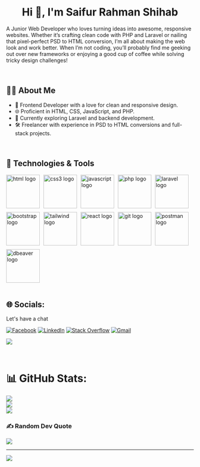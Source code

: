 <h1 style="text-align: center" >Hi 👋, I'm Saifur Rahman Shihab</h1>

A Junior Web Developer who loves turning ideas into awesome, responsive websites. Whether it’s crafting clean code with PHP and Laravel or nailing that pixel-perfect PSD to HTML conversion, I’m all about making the web look and work better. When I’m not coding, you’ll probably find me geeking out over new frameworks or enjoying a good cup of coffee while solving tricky design challenges!

<br/>

## 🧑‍💻 About Me
- 🎨 Frontend Developer with a love for clean and responsive design.
- 🌐 Proficient in HTML, CSS, JavaScript, and PHP.
- 🚀 Currently exploring Laravel and backend development.
- 🛠️ Freelancer with experience in PSD to HTML conversions and full-stack projects.

<br/>

## 🔧 Technologies & Tools


<div style="display: flex; flex-wrap: wrap; gap: 10px">
  <img src="https://cdn.jsdelivr.net/gh/devicons/devicon@latest/icons/html5/html5-original.svg" width="90" height="90" alt="html logo" />
  <img src="https://cdn.jsdelivr.net/gh/devicons/devicon@latest/icons/css3/css3-original.svg" width="90" height="90" alt="css3 logo" />
  <img src="https://cdn.jsdelivr.net/gh/devicons/devicon@latest/icons/javascript/javascript-original.svg" width="90" height="90" alt="javascript  logo"/>
  <img src="https://cdn.jsdelivr.net/gh/devicons/devicon@latest/icons/php/php-original.svg" width="90" height="90" alt="php logo"/>

  <img src="https://cdn.jsdelivr.net/gh/devicons/devicon@latest/icons/laravel/laravel-original-wordmark.svg" width="90" height="90" alt="laravel logo"/>
  <img src="https://cdn.jsdelivr.net/gh/devicons/devicon@latest/icons/bootstrap/bootstrap-original.svg" width="90" height="90" alt="bootstrap logo"/>
  <img src="https://cdn.jsdelivr.net/gh/devicons/devicon@latest/icons/tailwindcss/tailwindcss-original-wordmark.svg" width="90" height="90" alt="tailwind logo"/>
  <img src="https://cdn.jsdelivr.net/gh/devicons/devicon@latest/icons/react/react-original.svg" width="90" height="90" alt="react logo"/>

  <img src="https://cdn.jsdelivr.net/gh/devicons/devicon@latest/icons/git/git-original.svg" width="90" height="90" alt="git logo"/>
  <img src="https://cdn.jsdelivr.net/gh/devicons/devicon@latest/icons/postman/postman-original.svg" width="90" height="90" alt="postman logo"/>
  <img src="https://cdn.jsdelivr.net/gh/devicons/devicon@latest/icons/dbeaver/dbeaver-original.svg" width="90" height="90" alt="dbeaver logo"/>
</div>



<br/>

## 🌐 Socials:
Let's have a chat

[![Facebook](https://img.shields.io/badge/Facebook-%231877F2.svg?logo=Facebook&logoColor=white)](https://www.facebook.com/saifurrahman.shihab.5/) 
[![LinkedIn](https://img.shields.io/badge/LinkedIn-%230077B5.svg?logo=linkedin&logoColor=white)](https://www.linkedin.com/in/saifur-rahman-shihab/) 
[![Stack Overflow](https://img.shields.io/badge/-Stackoverflow-FE7A16?logo=stack-overflow&logoColor=white)](https://stackoverflow.com/users/https://stackoverflow.com/users/20112880/saifur) 
[![Gmail](https://img.shields.io/badge/-Gmail-FFF?logo=gmail&logoColor=red)](mailto:rahmansaifur223@gmail.com)

![](https://komarev.com/ghpvc/?username=thecodemaster12&color=000000)


<br/>

<!-- Github Status -->
# 📊 GitHub Stats:
![](https://github-readme-stats.vercel.app/api?username=thecodemaster12&theme=dark&hide_border=false&include_all_commits=true&count_private=false)<br/>
![](https://github-readme-streak-stats.herokuapp.com/?user=thecodemaster12&theme=dark&hide_border=false)<br/>
![](https://github-readme-stats.vercel.app/api/top-langs/?username=thecodemaster12&theme=dark&hide_border=false&include_all_commits=true&count_private=false&layout=compact)

<!-- Random Quote -->

### ✍️ Random Dev Quote
![](https://quotes-github-readme.vercel.app/api?type=horizontal&theme=radical)


<!-- Profile Views -->
---
[![](https://visitcount.itsvg.in/api?id=Saifur12&label=Profile%20Views&icon=5&pretty=true)](https://visitcount.itsvg.in)
  